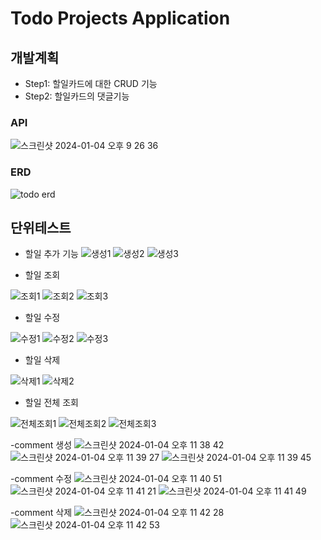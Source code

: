 # Todo Projects Application 


## 개발계획
- Step1: 할일카드에 대한 CRUD 기능
- Step2: 할일카드의 댓글기능

### API 
![스크린샷 2024-01-04 오후 9 26 36](https://github.com/jiyeong2023/TODOprojects/assets/152155627/a6457c24-e281-486e-8fab-381195e01031)

### ERD
![todo erd](https://github.com/jiyeong2023/TODOprojects/assets/152155627/44a59984-ce4d-42e8-8bc8-bb8880ec6063)


## 단위테스트

- 할일 추가 기능
![생성1](https://github.com/jiyeong2023/TODOprojects/assets/152155627/ba5ca0da-b56e-49fb-ad91-2757e2dc2e7b)
![생성2](https://github.com/jiyeong2023/TODOprojects/assets/152155627/33a774c2-1129-4768-ad43-b78b7783db1f)
![생성3](https://github.com/jiyeong2023/TODOprojects/assets/152155627/f485c1c1-7068-4bec-9508-3859aad357f7)

- 할일 조회

![조회1](https://github.com/jiyeong2023/TODOprojects/assets/152155627/4dffb103-bfd9-4e28-81d2-f17bbaea4d2e)
![조회2](https://github.com/jiyeong2023/TODOprojects/assets/152155627/939b564a-2ded-45fa-a7d6-cab2cfa334df)
![조회3](https://github.com/jiyeong2023/TODOprojects/assets/152155627/499403b3-4478-4d98-a5fe-255f49e1514c)

- 할일 수정

![수정1](https://github.com/jiyeong2023/TODOprojects/assets/152155627/e446f341-5d46-4ed1-b35a-ff078e2d9218)
![수정2](https://github.com/jiyeong2023/TODOprojects/assets/152155627/436d6c1b-b8a5-45b0-a522-e87771e481c8)
![수정3](https://github.com/jiyeong2023/TODOprojects/assets/152155627/efc7eb7f-1092-4e23-ad6f-7b4cfba122aa)

- 할일 삭제

![삭제1](https://github.com/jiyeong2023/TODOprojects/assets/152155627/5cbf807f-b4b9-490d-afff-9d80b364729a)
![삭제2](https://github.com/jiyeong2023/TODOprojects/assets/152155627/3120f40a-8b0d-4ffc-af53-655af5675a35)

- 할일 전체 조회

![전체조회1](https://github.com/jiyeong2023/TODOprojects/assets/152155627/32413ac8-7764-45a2-b06b-cb9eb78333c1)
![전체조회2](https://github.com/jiyeong2023/TODOprojects/assets/152155627/a81eba8e-b98c-466c-b041-ff8dfabea502)
![전체조회3](https://github.com/jiyeong2023/TODOprojects/assets/152155627/cc20d4ad-ea16-46bd-a127-4ba96da7e538)

-comment 생성
![스크린샷 2024-01-04 오후 11 38 42](https://github.com/jiyeong2023/TODOprojects/assets/152155627/66f43d90-e0b3-4da6-8d08-e396bdf6640c)
![스크린샷 2024-01-04 오후 11 39 27](https://github.com/jiyeong2023/TODOprojects/assets/152155627/426fa302-db67-43d5-866c-e6489ce55b9c)
![스크린샷 2024-01-04 오후 11 39 45](https://github.com/jiyeong2023/TODOprojects/assets/152155627/8747470b-342b-47ad-abee-d1f0797bb383)

-comment 수정
![스크린샷 2024-01-04 오후 11 40 51](https://github.com/jiyeong2023/TODOprojects/assets/152155627/25600418-422b-480b-ba1c-22b167204fa7)
![스크린샷 2024-01-04 오후 11 41 21](https://github.com/jiyeong2023/TODOprojects/assets/152155627/62e4fb6b-5b2d-4ed8-99b1-c6fe1a5b900c)
![스크린샷 2024-01-04 오후 11 41 49](https://github.com/jiyeong2023/TODOprojects/assets/152155627/aadb1ac5-1ee8-4274-a153-74e214734c51)

-comment 삭제
![스크린샷 2024-01-04 오후 11 42 28](https://github.com/jiyeong2023/TODOprojects/assets/152155627/1ef347a3-2c0a-4b4e-86af-ff9c1a8a0a7e)
![스크린샷 2024-01-04 오후 11 42 53](https://github.com/jiyeong2023/TODOprojects/assets/152155627/53cebdd6-9069-4f11-a062-5dd246867f28)

